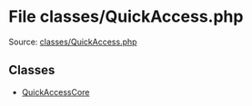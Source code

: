 File classes/QuickAccess.php
=========

Source: [classes/QuickAccess.php](https://github.com/PrestaShop/PrestaShop/blob/1.5.0.15/classes/QuickAccess.php)


Classes
-------

* [QuickAccessCore](class.QuickAccessCore.md)

